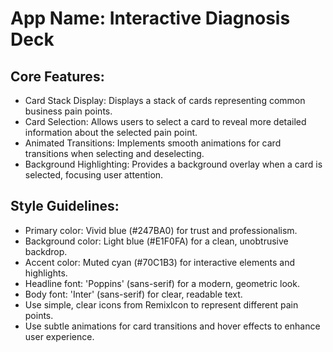 # **App Name**: Interactive Diagnosis Deck

## Core Features:

- Card Stack Display: Displays a stack of cards representing common business pain points.
- Card Selection: Allows users to select a card to reveal more detailed information about the selected pain point.
- Animated Transitions: Implements smooth animations for card transitions when selecting and deselecting.
- Background Highlighting: Provides a background overlay when a card is selected, focusing user attention.

## Style Guidelines:

- Primary color: Vivid blue (#247BA0) for trust and professionalism.
- Background color: Light blue (#E1F0FA) for a clean, unobtrusive backdrop.
- Accent color: Muted cyan (#70C1B3) for interactive elements and highlights.
- Headline font: 'Poppins' (sans-serif) for a modern, geometric look.
- Body font: 'Inter' (sans-serif) for clear, readable text.
- Use simple, clear icons from RemixIcon to represent different pain points.
- Use subtle animations for card transitions and hover effects to enhance user experience.